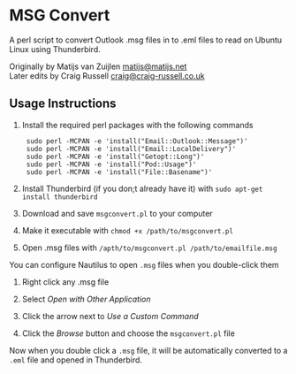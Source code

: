 # MSG Convert

A perl script to convert Outlook .msg files in to .eml files to read on Ubuntu Linux using Thunderbird.

Originally by Matijs van Zuijlen [matijs@matijs.net](matijs@matijs.net)    
Later edits by Craig Russell [craig@craig-russell.co.uk](craig@craig-russell.co.uk)

## Usage Instructions

1. Install the required perl packages with the following commands    

        sudo perl -MCPAN -e 'install("Email::Outlook::Message")'
        sudo perl -MCPAN -e 'install("Email::LocalDelivery")'
        sudo perl -MCPAN -e 'install("Getopt::Long")'
        sudo perl -MCPAN -e 'install("Pod::Usage")'
        sudo perl -MCPAN -e 'install("File::Basename")'
    
2. Install Thunderbird (if you don;t already have it) with `sudo apt-get install thunderbird`

3. Download and save `msgconvert.pl` to your computer

4. Make it executable with `chmod +x /path/to/msgconvert.pl`

5. Open .msg files with `/apth/to/msgconvert.pl /path/to/emailfile.msg`    

You can configure Nautilus to open `.msg` files when you double-click them    

1. Right click any .msg file

2. Select *Open with Other Application*

3. Click the arrow next to *Use a Custom Command*

4. Click the *Browse* button and choose the `msgconvert.pl` file

Now when you double click a `.msg` file, it will be automatically converted to a `.eml` file and opened in Thunderbird.

